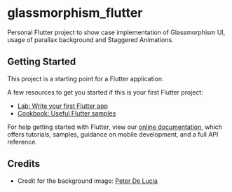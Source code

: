# glassmorphism_flutter

Personal Flutter project to show case implementation of Glassmorphism UI, usage of parallax background and Staggered Animations. 

## Getting Started

This project is a starting point for a Flutter application.

A few resources to get you started if this is your first Flutter project:

- [Lab: Write your first Flutter app](https://flutter.dev/docs/get-started/codelab)
- [Cookbook: Useful Flutter samples](https://flutter.dev/docs/cookbook)

For help getting started with Flutter, view our
[online documentation](https://flutter.dev/docs), which offers tutorials,
samples, guidance on mobile development, and a full API reference.

## Credits

- Credit for the background image: [Peter De Lucia](https://unsplash.com/photos/7dmCHvtzc0o?utm_source=unsplash&utm_medium=referral&utm_content=creditShareLink)